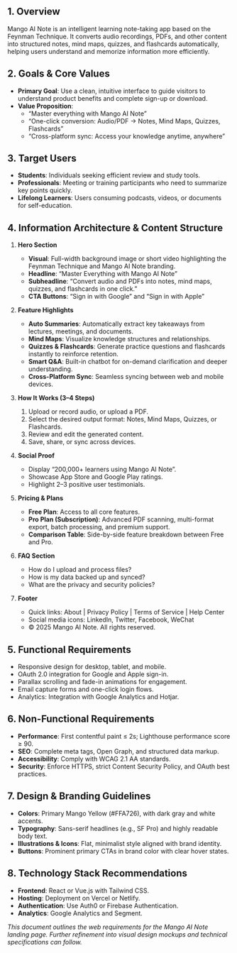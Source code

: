 ## 1. Overview
Mango AI Note is an intelligent learning note-taking app based on the Feynman Technique. It converts audio recordings, PDFs, and other content into structured notes, mind maps, quizzes, and flashcards automatically, helping users understand and memorize information more efficiently.

## 2. Goals & Core Values
- **Primary Goal**: Use a clean, intuitive interface to guide visitors to understand product benefits and complete sign-up or download.
- **Value Proposition**:
  - “Master everything with Mango AI Note”
  - “One-click conversion: Audio/PDF → Notes, Mind Maps, Quizzes, Flashcards”
  - “Cross-platform sync: Access your knowledge anytime, anywhere”

## 3. Target Users
- **Students**: Individuals seeking efficient review and study tools.
- **Professionals**: Meeting or training participants who need to summarize key points quickly.
- **Lifelong Learners**: Users consuming podcasts, videos, or documents for self-education.

## 4. Information Architecture & Content Structure
1. **Hero Section**
   - **Visual**: Full-width background image or short video highlighting the Feynman Technique and Mango AI Note branding.
   - **Headline**: “Master Everything with Mango AI Note”
   - **Subheadline**: “Convert audio and PDFs into notes, mind maps, quizzes, and flashcards in one click.”
   - **CTA Buttons**: “Sign in with Google” and “Sign in with Apple”

2. **Feature Highlights**
   - **Auto Summaries**: Automatically extract key takeaways from lectures, meetings, and documents.
   - **Mind Maps**: Visualize knowledge structures and relationships.
   - **Quizzes & Flashcards**: Generate practice questions and flashcards instantly to reinforce retention.
   - **Smart Q&A**: Built-in chatbot for on-demand clarification and deeper understanding.
   - **Cross-Platform Sync**: Seamless syncing between web and mobile devices.

3. **How It Works (3–4 Steps)**
   1. Upload or record audio, or upload a PDF.
   2. Select the desired output format: Notes, Mind Maps, Quizzes, or Flashcards.
   3. Review and edit the generated content.
   4. Save, share, or sync across devices.

4. **Social Proof**
   - Display “200,000+ learners using Mango AI Note”.
   - Showcase App Store and Google Play ratings.
   - Highlight 2–3 positive user testimonials.

5. **Pricing & Plans**
   - **Free Plan**: Access to all core features.
   - **Pro Plan (Subscription)**: Advanced PDF scanning, multi-format export, batch processing, and premium support.
   - **Comparison Table**: Side-by-side feature breakdown between Free and Pro.

6. **FAQ Section**
   - How do I upload and process files?
   - How is my data backed up and synced?
   - What are the privacy and security policies?

7. **Footer**
   - Quick links: About | Privacy Policy | Terms of Service | Help Center
   - Social media icons: LinkedIn, Twitter, Facebook, WeChat
   - © 2025 Mango AI Note. All rights reserved.

## 5. Functional Requirements
- Responsive design for desktop, tablet, and mobile.
- OAuth 2.0 integration for Google and Apple sign-in.
- Parallax scrolling and fade-in animations for engagement.
- Email capture forms and one-click login flows.
- Analytics: Integration with Google Analytics and Hotjar.

## 6. Non-Functional Requirements
- **Performance**: First contentful paint ≤ 2s; Lighthouse performance score ≥ 90.
- **SEO**: Complete meta tags, Open Graph, and structured data markup.
- **Accessibility**: Comply with WCAG 2.1 AA standards.
- **Security**: Enforce HTTPS, strict Content Security Policy, and OAuth best practices.

## 7. Design & Branding Guidelines
- **Colors**: Primary Mango Yellow (#FFA726), with dark gray and white accents.
- **Typography**: Sans-serif headlines (e.g., SF Pro) and highly readable body text.
- **Illustrations & Icons**: Flat, minimalist style aligned with brand identity.
- **Buttons**: Prominent primary CTAs in brand color with clear hover states.

## 8. Technology Stack Recommendations
- **Frontend**: React or Vue.js with Tailwind CSS.
- **Hosting**: Deployment on Vercel or Netlify.
- **Authentication**: Use Auth0 or Firebase Authentication.
- **Analytics**: Google Analytics and Segment.

*This document outlines the web requirements for the Mango AI Note landing page. Further refinement into visual design mockups and technical specifications can follow.*


